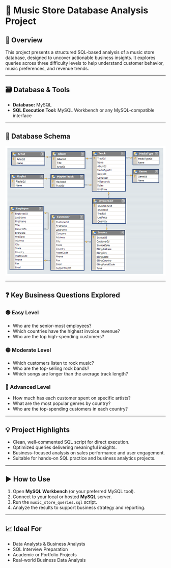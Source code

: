 # 🎵 Music Store Database Analysis Project

## 📌 Overview

This project presents a structured SQL-based analysis of a music store database, designed to uncover actionable business insights. It explores queries across three difficulty levels to help understand customer behavior, music preferences, and revenue trends.

---

## 🗃️ Database & Tools

- **Database:** MySQL  
- **SQL Execution Tool:** MySQL Workbench or any MySQL-compatible interface

---

## 🧱 Database Schema

![Music Store Database Schema](MusicDatabaseSchema.png)

---

## ❓ Key Business Questions Explored

### 🟢 Easy Level

- Who are the senior-most employees?
- Which countries have the highest invoice revenue?
- Who are the top high-spending customers?

### 🟡 Moderate Level

- Which customers listen to rock music?
- Who are the top-selling rock bands?
- Which songs are longer than the average track length?

### 🔴 Advanced Level

- How much has each customer spent on specific artists?
- What are the most popular genres by country?
- Who are the top-spending customers in each country?

---

## 💡 Project Highlights

- Clean, well-commented SQL script for direct execution.
- Optimized queries delivering meaningful insights.
- Business-focused analysis on sales performance and user engagement.
- Suitable for hands-on SQL practice and business analytics projects.

---

## ▶️ How to Use

1. Open **MySQL Workbench** (or your preferred MySQL tool).
2. Connect to your local or hosted **MySQL** server.
3. Run the `music_store_queries.sql` script.
4. Analyze the results to support business strategy and reporting.

---

## 📈 Ideal For

- Data Analysts & Business Analysts  
- SQL Interview Preparation  
- Academic or Portfolio Projects  
- Real-world Business Data Analysis
